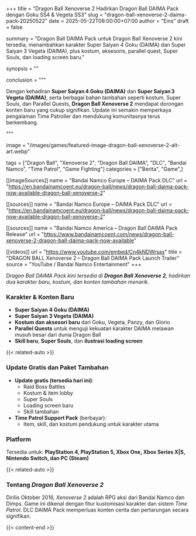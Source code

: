 +++
title = "Dragon Ball Xenoverse 2 Hadirkan Dragon Ball DAIMA Pack dengan Goku SS4 & Vegeta SS3"
slug = "dragon-ball-xenoverse-2-daima-pack-20250522"
date = 2025-05-22T06:00:00+07:00
author = "Eins"
draft = false

summary = "Dragon Ball DAIMA Pack untuk Dragon Ball Xenoverse 2 kini tersedia, menambahkan karakter Super Saiyan 4 Goku (DAIMA) dan Super Saiyan 3 Vegeta (DAIMA), plus kostum, aksesoris, parallel quest, Super Souls, dan loading screen baru."

synopsis = ""

conclusion = """<p>Dengan kehadiran <strong>Super Saiyan 4 Goku (DAIMA)</strong> dan <strong>Super Saiyan 3 Vegeta (DAIMA)</strong>, serta berbagai bahan tambahan seperti kostum, Super Souls, dan Parallel Quests, <strong>Dragon Ball Xenoverse 2</strong> mendapat dorongan konten baru yang cukup signifikan. Update ini semakin memperkaya pengalaman Time Patroller dan mendukung komunitasnya terus berkembang.</p>"""

image = "/images/games/featured-image-dragon-ball-xenoverse-2-alt-art.webp"

tags = ["Dragon Ball", "Xenoverse 2", "Dragon Ball DAIMA", "DLC", "Bandai Namco", "Time Patrol", "Game Fighting"]
categories = ["Berita", "Game",]


[[imageSources]]
name = "Bandai Namco Europe – DAIMA Pack DLC"
url = "https://en.bandainamcoent.eu/dragon-ball/news/dragon-ball-daima-pack-now-available-dragon-ball-xenoverse-2"

[[sources]]
name = "Bandai Namco Europe – DAIMA Pack DLC"
url = "https://en.bandainamcoent.eu/dragon-ball/news/dragon-ball-daima-pack-now-available-dragon-ball-xenoverse-2"

[[sources]]
name = "Bandai Namco America – Dragon Ball DAIMA Pack Release"
url = "https://www.bandainamcoent.com/news/dragon-ball-xenoverse-2-dragon-ball-daima-pack-now-available"

[[videos]]
url = "https://www.youtube.com/embed/Cn4kNDWrsas"
title = "DRAGON BALL Xenoverse 2 – Dragon Ball DAIMA Pack Launch Trailer"
source = "YouTube / Bandai Namco Entertainment"
+++

*Dragon Ball DAIMA Pack kini tersedia di **Dragon Ball Xenoverse 2**, hadirkan dua karakter baru, kostum, dan konten tambahan menarik.*

### **Karakter & Konten Baru**
- **Super Saiyan 4 Goku (DAIMA)**
- **Super Saiyan 3 Vegeta (DAIMA)**
- **Kostum dan aksesori baru** dari Goku, Vegeta, Panzy, dan Glorio
- **Parallel Quests** untuk menguji kekuatan karakter DAIMA melawan musuh besar dari dunia Dragon Ball
- **Skill baru**, **Super Souls**, dan **ilustrasi loading screen**

{{< related-auto >}}
### **Update Gratis dan Paket Tambahan**
- **Update gratis (tersedia hari ini)**:
  - Raid Boss Battles
  - Kostum & item lobby
  - Super Souls
  - Loading screen baru
  - Skill tambahan
- **Time Patrol Support Pack** (berbayar):
  - Item, skill, dan kostum pendukung untuk karakter utama

### **Platform**
Tersedia untuk:
**PlayStation 4, PlayStation 5, Xbox One, Xbox Series X|S, Nintendo Switch, dan PC (Steam)**
 
{{< related-auto >}}

### **Tentang *Dragon Ball Xenoverse 2***
Dirilis Oktober 2016, *Xenoverse 2* adalah RPG aksi dari Bandai Namco dan Dimps. Game ini dikenal dengan fitur kustomisasi karakter dan sistem *Time Patrol*. DLC DAIMA Pack memperluas konten cerita dan pertarungan secara signifikan. 

 
{{< content-end >}}
